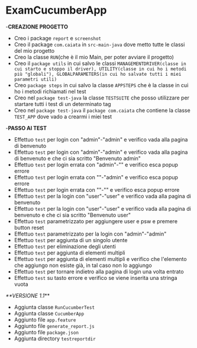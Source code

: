 # ExamCucumberApp

-**CREAZIONE PROGETTO**

- Creo i package `report` e `screenshot`
- Creo il package `com.caiata` in `src-main-java` dove metto tutte le classi del mio progetto
- Creo la classe `RUN`(che è il mio Main, per poter avviare il progetto)
- Creo il `package utils` in cui salvo le classi `MANAGEMENTDRIVER(classe in cui starto e stoppo il driver), UTILITY(classe in cui ho i metodi più "globali"), GLOBALPARAMETERS(in cui ho salvate tutti i miei parametri utili)`
- Creo `package steps` in cui salvo la classe `APPSTEPS` che è la classe in cui ho i metodi richiamati nel test
- Creo nel `package test-java` la classe `TESTSUITE` che posso utilizzare per startare tutti i test di un determinato tag  
- Creo nel `package test-java` il `package com.caiata` che contiene la classe `TEST_APP` dove vado a crearmi i miei test

-**PASSO AI TEST**

- Effettuo `test` per login con "admin"-"admin" e verifico vada alla pagina di benvenuto
- Effettuo `test` per login con "admin"-"admin" e verifico vada alla pagina di benvenuto e che ci sia scritto "Benvenuto admin"
- Effettuo `test` per login errata con "admin"-"" e verifico esca popup errore
- Effettuo `test` per login errata con ""-"admin" e verifico esca popup errore
- Effettuo `test` per login errata con ""-"" e verifico esca popup errore
- Effettuo `test` per la login con "user"-"user" e verifico vada alla pagina di benvenuto
- Effettuo `test` per la login con "user"-"user" e verifico vada alla pagina di benvenuto e che ci sia scritto "Benvenuto user"
- Effettuo `test` parametrizzato per aggiungere user e psw e premere button reset
- Effettuo `test` parametrizzato per la login con "admin"-"admin"
- Effettuo `test` per aggiunta di un singolo utente
- Effettuo `test` per eliminazione degli utenti
- Effettuo `test` per aggiunta di elementi multipli 
- Effettuo `test` per aggiunta di elementi multipli e verifico che l'elemento che aggiungo non esiste già, in tal caso non lo aggiungo
- Effettuo `test` per tornare indietro alla pagina di login una volta entrato
- Effettuo `test` su tasto errore e verifico se viene inserita una stringa vuota



_**VERSIONE 1.1_**
- Aggiunta classe `RunCucumberTest`
- Aggiunta classe `CucumberApp`
- Aggiunto file `app.feature`
- Aggiunto file `generate_report.js`
- Aggiunto file `package.json`
- Aggiunta directory `testreportdir`

